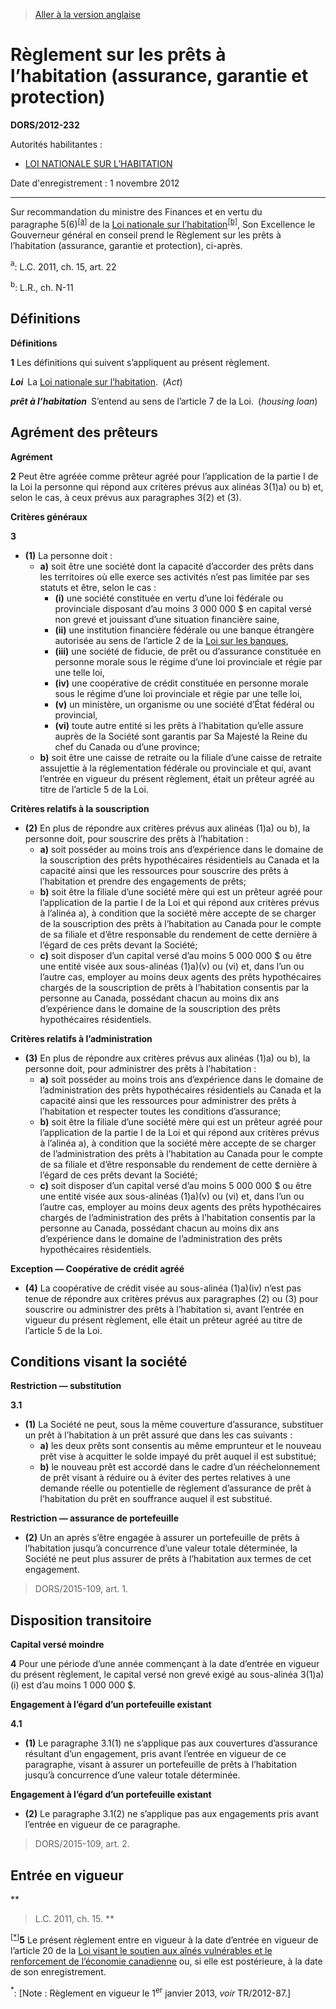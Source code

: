 > [Aller à la version anglaise](/en/Regulations/Statutory%20Orders%20and%20Regulations/2012/232.md)

# Règlement sur les prêts à l’habitation (assurance, garantie et protection)

**DORS/2012-232**

Autorités habilitantes : 
- [LOI NATIONALE SUR L’HABITATION](/fr/Lois/Lois%20révisées%20du%20Canada/N/N-11.md)

Date d'enregistrement : 1 novembre 2012

----------

Sur recommandation du ministre des Finances et en vertu du paragraphe 5(6)<sup><a href='#nbp_81000-2-1034-F_hq_12292'>[a]</a></sup> de la [Loi nationale sur l’habitation](/fr/Lois/Lois%20révisées%20du%20Canada/N/N-11.md)<sup><a href='#nbp_81000-2-1034-F_hq_12293'>[b]</a></sup>, Son Excellence le Gouverneur général en conseil prend le Règlement sur les prêts à l’habitation (assurance, garantie et protection), ci-après.

<a name='nbp_81000-2-1034-F_hq_12292'><sup>a</sup></a>: L.C. 2011, ch. 15, art. 22<br />

<a name='nbp_81000-2-1034-F_hq_12293'><sup>b</sup></a>: L.R., ch. N-11<br />




## Définitions



**Définitions**

**1** Les définitions qui suivent s’appliquent au présent règlement.

***Loi*** La [Loi nationale sur l’habitation](/fr/Lois/Lois%20révisées%20du%20Canada/N/N-11.md). (*Act*)

***prêt à l’habitation*** S’entend au sens de l’article 7 de la Loi. (*housing loan*)




## Agrément des prêteurs



**Agrément**

**2** Peut être agréée comme prêteur agréé pour l’application de la partie I de la Loi la personne qui répond aux critères prévus aux alinéas 3(1)a) ou b) et, selon le cas, à ceux prévus aux paragraphes 3(2) et (3).




**Critères généraux**

**3** 

- **(1)** La personne doit :
	- **a)** soit être une société dont la capacité d’accorder des prêts dans les territoires où elle exerce ses activités n’est pas limitée par ses statuts et être, selon le cas :
		- **(i)** une société constituée en vertu d’une loi fédérale ou provinciale disposant d’au moins 3 000 000 $ en capital versé non grevé et jouissant d’une situation financière saine,
		- **(ii)** une institution financière fédérale ou une banque étrangère autorisée au sens de l’article 2 de la [Loi sur les banques](/fr/Lois/Lois%20du%20Canada/1991/ch.%2046.md),
		- **(iii)** une société de fiducie, de prêt ou d’assurance constituée en personne morale sous le régime d’une loi provinciale et régie par une telle loi,
		- **(iv)** une coopérative de crédit constituée en personne morale sous le régime d’une loi provinciale et régie par une telle loi,
		- **(v)** un ministère, un organisme ou une société d’État fédéral ou provincial,
		- **(vi)** toute autre entité si les prêts à l’habitation qu’elle assure auprès de la Société sont garantis par Sa Majesté la Reine du chef du Canada ou d’une province;
	- **b)** soit être une caisse de retraite ou la filiale d’une caisse de retraite assujettie à la réglementation fédérale ou provinciale et qui, avant l’entrée en vigueur du présent règlement, était un prêteur agréé au titre de l’article 5 de la Loi.

**Critères relatifs à la souscription**

- **(2)** En plus de répondre aux critères prévus aux alinéas (1)a) ou b), la personne doit, pour souscrire des prêts à l’habitation :
	- **a)** soit posséder au moins trois ans d’expérience dans le domaine de la souscription des prêts hypothécaires résidentiels au Canada et la capacité ainsi que les ressources pour souscrire des prêts à l’habitation et prendre des engagements de prêts;
	- **b)** soit être la filiale d’une société mère qui est un prêteur agréé pour l’application de la partie I de la Loi et qui répond aux critères prévus à l’alinéa a), à condition que la société mère accepte de se charger de la souscription des prêts à l’habitation au Canada pour le compte de sa filiale et d’être responsable du rendement de cette dernière à l’égard de ces prêts devant la Société;
	- **c)** soit disposer d’un capital versé d’au moins 5 000 000 $ ou être une entité visée aux sous-alinéas (1)a)(v) ou (vi) et, dans l’un ou l’autre cas, employer au moins deux agents des prêts hypothécaires chargés de la souscription de prêts à l’habitation consentis par la personne au Canada, possédant chacun au moins dix ans d’expérience dans le domaine de la souscription des prêts hypothécaires résidentiels.

**Critères relatifs à l’administration**

- **(3)** En plus de répondre aux critères prévus aux alinéas (1)a) ou b), la personne doit, pour administrer des prêts à l’habitation :
	- **a)** soit posséder au moins trois ans d’expérience dans le domaine de l’administration des prêts hypothécaires résidentiels au Canada et la capacité ainsi que les ressources pour administrer des prêts à l’habitation et respecter toutes les conditions d’assurance;
	- **b)** soit être la filiale d’une société mère qui est un prêteur agréé pour l’application de la partie I de la Loi et qui répond aux critères prévus à l’alinéa a), à condition que la société mère accepte de se charger de l’administration des prêts à l’habitation au Canada pour le compte de sa filiale et d’être responsable du rendement de cette dernière à l’égard de ces prêts devant la Société;
	- **c)** soit disposer d’un capital versé d’au moins 5 000 000 $ ou être une entité visée aux sous-alinéas (1)a)(v) ou (vi) et, dans l’un ou l’autre cas, employer au moins deux agents des prêts hypothécaires chargés de l’administration des prêts à l’habitation consentis par la personne au Canada, possédant chacun au moins dix ans d’expérience dans le domaine de l’administration des prêts hypothécaires résidentiels.

**Exception — Coopérative de crédit agréé**

- **(4)** La coopérative de crédit visée au sous-alinéa (1)a)(iv) n’est pas tenue de répondre aux critères prévus aux paragraphes (2) ou (3) pour souscrire ou administrer des prêts à l’habitation si, avant l’entrée en vigueur du présent règlement, elle était un prêteur agréé au titre de l’article 5 de la Loi.




## Conditions visant la société



**Restriction — substitution**

**3.1** 

- **(1)** La Société ne peut, sous la même couverture d’assurance, substituer un prêt à l’habitation à un prêt assuré que dans les cas suivants :
	- **a)** les deux prêts sont consentis au même emprunteur et le nouveau prêt vise à acquitter le solde impayé du prêt auquel il est substitué;
	- **b)** le nouveau prêt est accordé dans le cadre d’un rééchelonnement de prêt visant à réduire ou à éviter des pertes relatives à une demande réelle ou potentielle de règlement d’assurance de prêt à l’habitation du prêt en souffrance auquel il est substitué.

**Restriction — assurance de portefeuille**

- **(2)** Un an après s’être engagée à assurer un portefeuille de prêts à l’habitation jusqu’à concurrence d’une valeur totale déterminée, la Société ne peut plus assurer de prêts à l’habitation aux termes de cet engagement.
> DORS/2015-109, art. 1.





## Disposition transitoire



**Capital versé moindre**

**4** Pour une période d’une année commençant à la date d’entrée en vigueur du présent règlement, le capital versé non grevé exigé au sous-alinéa 3(1)a)(i) est d’au moins 1 000 000 $.




**Engagement à l’égard d’un portefeuille existant**

**4.1** 

- **(1)** Le paragraphe 3.1(1) ne s’applique pas aux couvertures d’assurance résultant d’un engagement, pris avant l’entrée en vigueur de ce paragraphe, visant à assurer un portefeuille de prêts à l’habitation jusqu’à concurrence d’une valeur totale déterminée.

**Engagement à l’égard d’un portefeuille existant**

- **(2)** Le paragraphe 3.1(2) ne s’applique pas aux engagements pris avant l’entrée en vigueur de ce paragraphe.
> DORS/2015-109, art. 2.





## Entrée en vigueur



**
> L.C. 2011, ch. 15.
**

<sup><a href='#fn_Ind2C55_hq_13577'>[*]</a></sup>**5** Le présent règlement entre en vigueur à la date d’entrée en vigueur de l’article 20 de la [Loi visant le soutien aux aînés vulnérables et le renforcement de l’économie canadienne](/fr/Lois/Lois%20du%20Canada/2011/ch.%2015.md) ou, si elle est postérieure, à la date de son enregistrement.

<a name='fn_Ind2C55_hq_13577'><sup>*</sup></a>: [Note : Règlement en vigueur le 1<sup>er</sup> janvier 2013, *voir* TR/2012-87.]<br />


